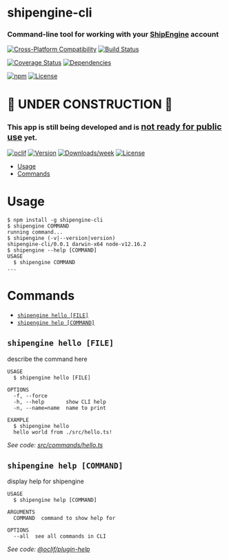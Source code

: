 # shipengine-cli

### Command-line tool for working with your [ShipEngine](https://www.shipengine.com) account

[![Cross-Platform Compatibility](https://shipengine.github.io/img/badges/os-badges.svg)](https://github.com/ShipEngine/shipengine-cli/actions)
[![Build Status](https://github.com/ShipEngine/shipengine-cli/workflows/CI-CD/badge.svg)](https://github.com/ShipEngine/shipengine-cli/actions)

[![Coverage Status](https://coveralls.io/repos/github/ShipEngine/shipengine-cli/badge.svg?branch=master)](https://coveralls.io/github/ShipEngine/shipengine-cli)
[![Dependencies](https://david-dm.org/ShipEngine/shipengine-cli.svg)](https://david-dm.org/ShipEngine/shipengine-cli)

[![npm](https://img.shields.io/npm/v/@shipengine/cli.svg)](https://www.npmjs.com/package/@shipengine/cli)
[![License](https://img.shields.io/npm/l/@shipengine/cli.svg)](LICENSE)

# 🚧 UNDER CONSTRUCTION 🚧

### This app is still being developed and is <u><big>not ready for public use</big></u> yet.

[![oclif](https://img.shields.io/badge/cli-oclif-brightgreen.svg)](https://oclif.io)
[![Version](https://img.shields.io/npm/v/shipengine-cli.svg)](https://npmjs.org/package/shipengine-cli)
[![Downloads/week](https://img.shields.io/npm/dw/shipengine-cli.svg)](https://npmjs.org/package/shipengine-cli)
[![License](https://img.shields.io/npm/l/shipengine-cli.svg)](https://github.com/ShipEngine/shipengine-cli/blob/master/package.json)

<!-- toc -->

- [Usage](#usage)
- [Commands](#commands)
<!-- tocstop -->

# Usage

<!-- usage -->

```sh-session
$ npm install -g shipengine-cli
$ shipengine COMMAND
running command...
$ shipengine (-v|--version|version)
shipengine-cli/0.0.1 darwin-x64 node-v12.16.2
$ shipengine --help [COMMAND]
USAGE
  $ shipengine COMMAND
...
```

<!-- usagestop -->

# Commands

<!-- commands -->

- [`shipengine hello [FILE]`](#shipengine-hello-file)
- [`shipengine help [COMMAND]`](#shipengine-help-command)

## `shipengine hello [FILE]`

describe the command here

```
USAGE
  $ shipengine hello [FILE]

OPTIONS
  -f, --force
  -h, --help       show CLI help
  -n, --name=name  name to print

EXAMPLE
  $ shipengine hello
  hello world from ./src/hello.ts!
```

_See code: [src/commands/hello.ts](https://github.com/ShipEngine/shipengine-cli/blob/v0.0.1/src/commands/hello.ts)_

## `shipengine help [COMMAND]`

display help for shipengine

```
USAGE
  $ shipengine help [COMMAND]

ARGUMENTS
  COMMAND  command to show help for

OPTIONS
  --all  see all commands in CLI
```

_See code: [@oclif/plugin-help](https://github.com/oclif/plugin-help/blob/v2.2.3/src/commands/help.ts)_

<!-- commandsstop -->
